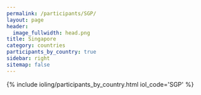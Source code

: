 ```yaml
---
permalink: /participants/SGP/
layout: page
header:
  image_fullwidth: head.png
title: Singapore
category: countries
participants_by_country: true
sidebar: right
sitemap: false
---
```


{% include ioling/participants_by_country.html iol_code='SGP' %}
